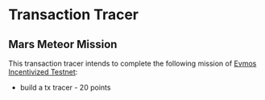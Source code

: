 # Transaction Tracer

## Mars Meteor Mission

This transaction tracer intends to complete the following mission of [Evmos Incentivized Testnet](https://evmos.blog/evmos-incentivized-testnet-event-the-mars-meteor-missions-bbbb7ffa1b7c):
- build a tx tracer - 20 points
